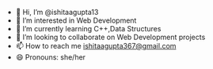 - 👋 Hi, I’m @ishitaagupta13
- 👀 I’m interested in Web Development
- 🌱 I’m currently learning C++,Data Structures
- 💞️ I’m looking to collaborate on Web Development projects
- 📫 How to reach me ishitaagupta367@gmail.com
- 😄 Pronouns: she/her


<!---
ishitaagupta13/ishitaagupta13 is a ✨ special ✨ repository because its `README.md` (this file) appears on your GitHub profile.
You can click the Preview link to take a look at your changes.
--->
